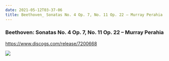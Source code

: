 ```yaml
---
date: 2021-05-12T03-37-06
title: Beethoven_ Sonatas No. 4 Op. 7, No. 11 Op. 22 – Murray Perahia
---
```

### Beethoven: Sonatas No. 4 Op. 7, No. 11 Op. 22 – Murray Perahia
https://www.discogs.com/release/7200668

![](dayone-moment://1156334C544049668EF24051AD251AFB)
